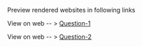 Preview rendered websites in following links

View on web -- > [ Question-1 ](http://htmlpreview.github.io/?https://github.com/haresrv/Net-Centric-Programming/blob/master/Lab-3/qn1.html)

View on web -- > [ Question-2 ](http://htmlpreview.github.io/?https://github.com/haresrv/Net-Centric-Programming/blob/master/Lab-3/qn2.html)
